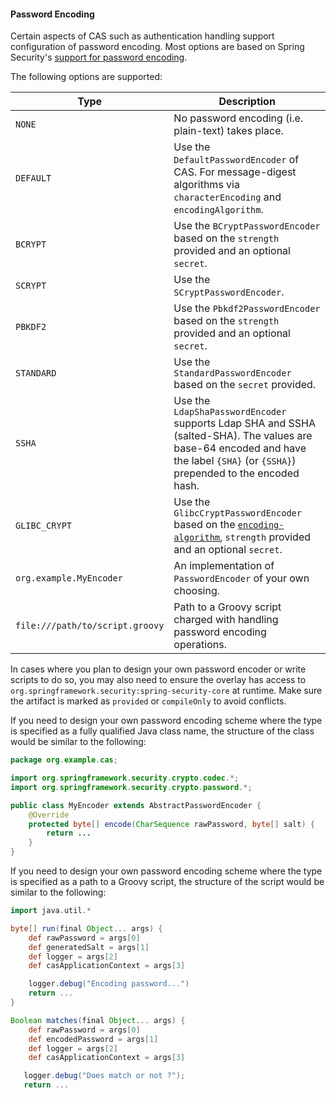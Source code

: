 <!-- fragment:keep -->

#### Password Encoding

Certain aspects of CAS such as authentication handling support configuration of
password encoding. Most options are based on Spring Security's [support for password encoding](https://docs.spring.io/spring-security/site/docs/current/reference/html5/).


The following options are supported:

| Type                    | Description
|-------------------------|----------------------------------------------------------------------------------------------------
| `NONE`                  | No password encoding (i.e. plain-text) takes place.
| `DEFAULT`               | Use the `DefaultPasswordEncoder` of CAS. For message-digest algorithms via `characterEncoding` and `encodingAlgorithm`.
| `BCRYPT`                | Use the `BCryptPasswordEncoder` based on the `strength` provided and an optional `secret`.
| `SCRYPT`                | Use the `SCryptPasswordEncoder`.
| `PBKDF2`                | Use the `Pbkdf2PasswordEncoder` based on the `strength` provided and an optional `secret`.
| `STANDARD`              | Use the `StandardPasswordEncoder` based on the `secret` provided.
| `SSHA`                  | Use the `LdapShaPasswordEncoder` supports Ldap SHA and SSHA (salted-SHA). The values are base-64 encoded and have the label `{SHA}` (or `{SSHA}`) prepended to the encoded hash.
| `GLIBC_CRYPT`           | Use the `GlibcCryptPasswordEncoder` based on the [`encoding-algorithm`](https://commons.apache.org/proper/commons-codec/archives/1.10/apidocs/org/apache/commons/codec/digest/Crypt.html), `strength` provided and an optional `secret`.
| `org.example.MyEncoder` | An implementation of `PasswordEncoder` of your own choosing.
| `file:///path/to/script.groovy` | Path to a Groovy script charged with handling password encoding operations.

In cases where you plan to design your own password encoder or write scripts to do so,
you may also need to ensure the overlay has access to `org.springframework.security:spring-security-core` 
at runtime. Make sure the artifact is marked as `provided` or `compileOnly` to avoid conflicts.

If you need to design your own password encoding scheme where the type is specified as a fully qualified Java class name, the structure of the class would be similar to the following:

```java
package org.example.cas;

import org.springframework.security.crypto.codec.*;
import org.springframework.security.crypto.password.*;

public class MyEncoder extends AbstractPasswordEncoder {
    @Override
    protected byte[] encode(CharSequence rawPassword, byte[] salt) {
        return ...
    }
}
```

If you need to design your own password encoding scheme where the type is 
specified as a path to a Groovy script, the structure of the script would be similar to the following:

```groovy
import java.util.*

byte[] run(final Object... args) {
    def rawPassword = args[0]
    def generatedSalt = args[1]
    def logger = args[2]
    def casApplicationContext = args[3]

    logger.debug("Encoding password...")
    return ...
}

Boolean matches(final Object... args) {
    def rawPassword = args[0]
    def encodedPassword = args[1]
    def logger = args[2]
    def casApplicationContext = args[3]

   logger.debug("Does match or not ?");
   return ...
```
